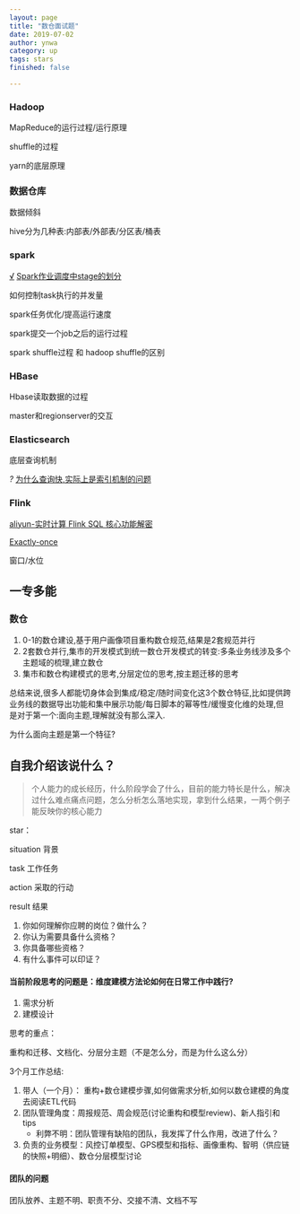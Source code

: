 ```yaml
---
layout: page
title: "数仓面试题"
date: 2019-07-02
author: ynwa
category: up
tags: stars
finished: false

---
```


### Hadoop

MapReduce的运行过程/运行原理

shuffle的过程

yarn的底层原理



### 数据仓库

数据倾斜

hive分为几种表:内部表/外部表/分区表/桶表

### spark

<u>√</u>  [Spark作业调度中stage的划分]([https://wongxingjun.github.io/2015/05/25/Spark%E4%BD%9C%E4%B8%9A%E8%B0%83%E5%BA%A6%E4%B8%ADstage%E7%9A%84%E5%88%92%E5%88%86/](https://wongxingjun.github.io/2015/05/25/Spark作业调度中stage的划分/))

如何控制task执行的并发量

spark任务优化/提高运行速度

spark提交一个job之后的运行过程

spark shuffle过程   和  hadoop shuffle的区别

### HBase

Hbase读取数据的过程

master和regionserver的交互

### Elasticsearch

底层查询机制

<em>?</em> [为什么查询快,实际上是索引机制的问题](https://blog.csdn.net/qq924862077/article/details/80382634)

### Flink

[aliyun-实时计算 Flink SQL 核心功能解密](https://yq.aliyun.com/articles/457438?spm=a2c4e.11153940.0.0.737e1ff1tqwrhv)

[Exactly-once](http://www.whitewood.me/2018/10/16/Flink-Exactly-Once-%E6%8A%95%E9%80%92%E5%AE%9E%E7%8E%B0%E6%B5%85%E6%9E%90/)

窗口/水位





## 一专多能
### 数仓

1. 0-1的数仓建设,基于用户画像项目重构数仓规范,结果是2套规范并行
2. 2套数仓并行,集市的开发模式到统一数仓开发模式的转变:多条业务线涉及多个主题域的梳理,建立数仓
3. 集市和数仓构建模式的思考,分层定位的思考,按主题迁移的思考

总结来说,很多人都能切身体会到集成/稳定/随时间变化这3个数仓特征,比如提供跨业务线的数据导出功能和集中展示功能/每日脚本的幂等性/缓慢变化维的处理,但是对于第一个:面向主题,理解就没有那么深入.

为什么面向主题是第一个特征?



## 自我介绍该说什么？ 

> 个人能力的成长经历，什么阶段学会了什么，目前的能力特长是什么，解决过什么难点痛点问题，怎么分析怎么落地实现，拿到什么结果，一两个例子能反映你的核心能力



star：

situation 背景

task 工作任务

action 采取的行动

result 结果



1. 你如何理解你应聘的岗位？做什么？
2. 你认为需要具备什么资格？
3. 你具备哪些资格？
4. 有什么事件可以印证？



#### 当前阶段思考的问题是：维度建模方法论如何在日常工作中践行?

1. 需求分析
2. 建模设计



思考的重点：

重构和迁移、文档化、分层分主题（不是怎么分，而是为什么这么分）



3个月工作总结:

1. 带人（一个月）： 重构+数仓建模步骤,如何做需求分析,如何以数仓建模的角度去阅读ETL代码
2. 团队管理角度：周报规范、周会规范(讨论重构和模型review)、新人指引和tips
   + 利弊不明：团队管理有缺陷的团队，我发挥了什么作用，改进了什么？
3. 负责的业务模型：风控订单模型、GPS模型和指标、画像重构、智明（供应链的快照+明细）、数仓分层模型讨论



#### 团队的问题

团队放养、主题不明、职责不分、交接不清、文档不写



